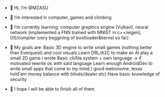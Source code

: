 - 👋 Hi, I’m @MZASU
- 👀 I’m interested in computer, games and climbing
- 🌱 I’m currently learning: computer graphics engine (Vulkan),
                              neural network (implemented a FNN trained with MNIST in c++/eigen),
                              OS/compiler (very beggining of bootloader&kernel so far)

- 🧾 My goals are: Basic 3D engine to write small games (nothing better than Everquest) and cool visuals
                   Learn DRL/A2C to make an AI play a small 2D game i wrote
                   Basic cli/file system + own language -> if motivated rewrite os with said language
                   Learn enough AndroidDev to write small apps that come to my mind ( good metronome, texas hold'em money balance with blinds/dealer etc)
                   Have basic knowledge of security
                   
- 📅 I hope I will be able to finish all of them.

<!---
MZASU/MZASU is a ✨ special ✨ repository because its `README.md` (this file) appears on your GitHub profile.
You can click the Preview link to take a look at your changes.
--->
